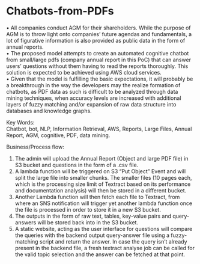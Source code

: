 # Chatbots-from-PDFs
•	All companies conduct AGM for their shareholders. While the purpose of AGM is to throw light onto companies’ future agendas and fundamentals, a lot of figurative information is also provided as public data in the form of annual reports.  
•	The proposed model attempts to create an automated cognitive chatbot from small/large pdfs (company annual report in this PoC) that can answer users’ questions without them having to read the reports thoroughly. This solution is expected to be achieved using AWS cloud services.  
•	Given that the model is fulfilling the basic expectations, it will probably be a breakthrough in the way the developers may the realize formation of chatbots, as PDF data as such is difficult to be analyzed through data mining techniques, when accuracy levels are increased with additional layers of fuzzy matching and/or expansion of raw data structure into databases and knowledge graphs.

Key Words:   
Chatbot, bot, NLP, Information Retrieval, AWS, Reports, Large Files, Annual Report, AGM, cognitive, PDF, data mining. 


Business/Process flow: 
1.	The admin will upload the Annual Report (Object and large PDF file) in S3 bucket and questions in the form of a .csv file.
2.	A lambda function will be triggered on S3 “Put Object” Event and will split the large file into smaller chunks. The smaller files (10 pages each, which is the processing size limit of Textract based on its performance and documentation analysis) will then be stored in a different bucket. 
3.	Another Lambda function will then fetch each file to Textract, from where an SNS notification will trigger yet another lambda function once the file is processed in order to store it in a new S3 bucket.  
4.	The outputs in the form of raw text, tables, key-value pairs and query-answers will be stored back into in the S3 bucket.
5.	A static website, acting as the user interface for questions will compare the queries with the backend output query-answer file using a fuzzy-matching script and return the answer. In case the query isn’t already present in the backend file, a fresh textract analyse job can be called for the valid topic selection and the answer can be fetched at that point.


